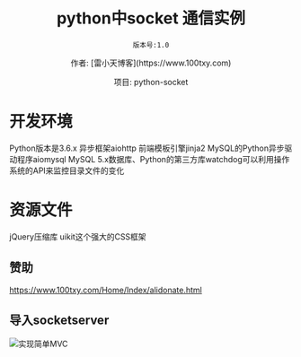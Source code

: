 
<h1 align="center" style="margin-bottom: 20px;">python中socket 通信实例</h1>
<p align="center"><code>版本号:1.0</code></p>
<p align="center">作者: [雷小天博客](https://www.100txy.com)</p>
<p align="center">项目: python-socket</p>

# 开发环境
Python版本是3.6.x  异步框架aiohttp  前端模板引擎jinja2  MySQL的Python异步驱动程序aiomysql  MySQL 5.x数据库、Python的第三方库watchdog可以利用操作系统的API来监控目录文件的变化

# 资源文件
jQuery压缩库  uikit这个强大的CSS框架

## 赞助
https://www.100txy.com/Home/Index/alidonate.html



## 导入socketserver

![实现简单MVC](/show.jpg)
